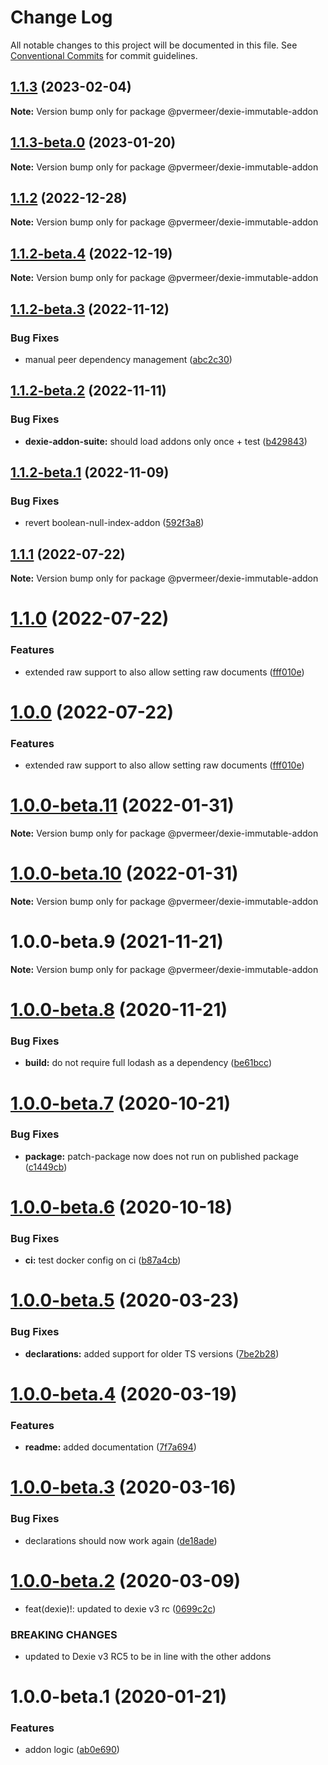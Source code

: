 # Change Log

All notable changes to this project will be documented in this file.
See [Conventional Commits](https://conventionalcommits.org) for commit guidelines.

## [1.1.3](https://github.com/PVermeer/dexie-addon-suite-monorepo/compare/@pvermeer/dexie-immutable-addon@1.1.3-beta.0...@pvermeer/dexie-immutable-addon@1.1.3) (2023-02-04)

**Note:** Version bump only for package @pvermeer/dexie-immutable-addon

## [1.1.3-beta.0](https://github.com/PVermeer/dexie-addon-suite-monorepo/compare/@pvermeer/dexie-immutable-addon@1.1.2...@pvermeer/dexie-immutable-addon@1.1.3-beta.0) (2023-01-20)

**Note:** Version bump only for package @pvermeer/dexie-immutable-addon

## [1.1.2](https://github.com/PVermeer/dexie-addon-suite-monorepo/compare/@pvermeer/dexie-immutable-addon@1.1.2-beta.4...@pvermeer/dexie-immutable-addon@1.1.2) (2022-12-28)

**Note:** Version bump only for package @pvermeer/dexie-immutable-addon

## [1.1.2-beta.4](https://github.com/PVermeer/dexie-addon-suite-monorepo/compare/@pvermeer/dexie-immutable-addon@1.1.2-beta.3...@pvermeer/dexie-immutable-addon@1.1.2-beta.4) (2022-12-19)

**Note:** Version bump only for package @pvermeer/dexie-immutable-addon

## [1.1.2-beta.3](https://github.com/PVermeer/dexie-addon-suite-monorepo/compare/@pvermeer/dexie-immutable-addon@1.1.2-beta.2...@pvermeer/dexie-immutable-addon@1.1.2-beta.3) (2022-11-12)

### Bug Fixes

- manual peer dependency management ([abc2c30](https://github.com/PVermeer/dexie-addon-suite-monorepo/commit/abc2c30fc1841ff6b43de67b3ef4cbc4040808c0))

## [1.1.2-beta.2](https://github.com/PVermeer/dexie-addon-suite-monorepo/compare/@pvermeer/dexie-immutable-addon@1.1.2-beta.1...@pvermeer/dexie-immutable-addon@1.1.2-beta.2) (2022-11-11)

### Bug Fixes

- **dexie-addon-suite:** should load addons only once + test ([b429843](https://github.com/PVermeer/dexie-addon-suite-monorepo/commit/b429843445fdb08053c21b600c180a117689d056))

## [1.1.2-beta.1](https://github.com/PVermeer/dexie-addon-suite-monorepo/compare/@pvermeer/dexie-immutable-addon@1.1.1...@pvermeer/dexie-immutable-addon@1.1.2-beta.1) (2022-11-09)

### Bug Fixes

- revert boolean-null-index-addon ([592f3a8](https://github.com/PVermeer/dexie-addon-suite-monorepo/commit/592f3a8770cfdba81b0c1ac5d84f2e5a85609963))

## [1.1.1](https://github.com/PVermeer/dexie-addon-suite-monorepo/compare/@pvermeer/dexie-immutable-addon@1.1.0...@pvermeer/dexie-immutable-addon@1.1.1) (2022-07-22)

**Note:** Version bump only for package @pvermeer/dexie-immutable-addon

# [1.1.0](https://github.com/PVermeer/dexie-addon-suite-monorepo/compare/@pvermeer/dexie-immutable-addon@1.0.0-beta.11...@pvermeer/dexie-immutable-addon@1.1.0) (2022-07-22)

### Features

- extended raw support to also allow setting raw documents ([fff010e](https://github.com/PVermeer/dexie-addon-suite-monorepo/commit/fff010e84002c1c28b64f2bca860286814661259))

# [1.0.0](https://github.com/PVermeer/dexie-addon-suite-monorepo/compare/@pvermeer/dexie-immutable-addon@1.0.0-beta.11...@pvermeer/dexie-immutable-addon@1.0.0) (2022-07-22)

### Features

- extended raw support to also allow setting raw documents ([fff010e](https://github.com/PVermeer/dexie-addon-suite-monorepo/commit/fff010e84002c1c28b64f2bca860286814661259))

# [1.0.0-beta.11](https://github.com/PVermeer/dexie-addon-suite-monorepo/compare/@pvermeer/dexie-immutable-addon@1.0.0-beta.10...@pvermeer/dexie-immutable-addon@1.0.0-beta.11) (2022-01-31)

**Note:** Version bump only for package @pvermeer/dexie-immutable-addon

# [1.0.0-beta.10](https://github.com/PVermeer/dexie-addon-suite-monorepo/compare/@pvermeer/dexie-immutable-addon@1.0.0-beta.9...@pvermeer/dexie-immutable-addon@1.0.0-beta.10) (2022-01-31)

**Note:** Version bump only for package @pvermeer/dexie-immutable-addon

# 1.0.0-beta.9 (2021-11-21)

**Note:** Version bump only for package @pvermeer/dexie-immutable-addon

# [1.0.0-beta.8](https://github.com/PVermeer/dexie-immutable-addon/compare/v1.0.0-beta.7...v1.0.0-beta.8) (2020-11-21)

### Bug Fixes

- **build:** do not require full lodash as a dependency ([be61bcc](https://github.com/PVermeer/dexie-immutable-addon/commit/be61bccc6f95d9c7579b637a47a4bd53d93395df))

# [1.0.0-beta.7](https://github.com/PVermeer/dexie-immutable-addon/compare/v1.0.0-beta.6...v1.0.0-beta.7) (2020-10-21)

### Bug Fixes

- **package:** patch-package now does not run on published package ([c1449cb](https://github.com/PVermeer/dexie-immutable-addon/commit/c1449cb419cc683758558dd28aec34ba2cb6fce4))

# [1.0.0-beta.6](https://github.com/PVermeer/dexie-immutable-addon/compare/v1.0.0-beta.5...v1.0.0-beta.6) (2020-10-18)

### Bug Fixes

- **ci:** test docker config on ci ([b87a4cb](https://github.com/PVermeer/dexie-immutable-addon/commit/b87a4cb94f99f6c15e1cd65b029d9ca8b9c290dc))

# [1.0.0-beta.5](https://github.com/PVermeer/dexie-immutable-addon/compare/v1.0.0-beta.4...v1.0.0-beta.5) (2020-03-23)

### Bug Fixes

- **declarations:** added support for older TS versions ([7be2b28](https://github.com/PVermeer/dexie-immutable-addon/commit/7be2b284732d0f311e8b7ce850ade4555b88a2be))

# [1.0.0-beta.4](https://github.com/PVermeer/dexie-immutable-addon/compare/v1.0.0-beta.3...v1.0.0-beta.4) (2020-03-19)

### Features

- **readme:** added documentation ([7f7a694](https://github.com/PVermeer/dexie-immutable-addon/commit/7f7a6948711b3e5ff0ed62e8825aea0cf12e52d2))

# [1.0.0-beta.3](https://github.com/PVermeer/dexie-immutable-addon/compare/v1.0.0-beta.2...v1.0.0-beta.3) (2020-03-16)

### Bug Fixes

- declarations should now work again ([de18ade](https://github.com/PVermeer/dexie-immutable-addon/commit/de18adee16cf6f7ae68f0d9d2cafd9c6da25f989))

# [1.0.0-beta.2](https://github.com/PVermeer/dexie-immutable-addon/compare/v1.0.0-beta.1...v1.0.0-beta.2) (2020-03-09)

- feat(dexie)!: updated to dexie v3 rc ([0699c2c](https://github.com/PVermeer/dexie-immutable-addon/commit/0699c2cb621f6c0416d19917df6d11af0580d5e7))

### BREAKING CHANGES

- updated to Dexie v3 RC5 to be in line with the other addons

# 1.0.0-beta.1 (2020-01-21)

### Features

- addon logic ([ab0e690](https://github.com/PVermeer/dexie-immutable-addon/commit/ab0e69017bc10076d7c80a487b8d6c89c70a2cc6))
